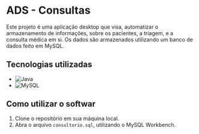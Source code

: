 
# ADS - Consultas

Este projeto é uma aplicação desktop que visa, automatizar o armazenamento de informações, sobre os pacientes, a triagem, e a consulta médica em si. Os dados são armazenados utilizando um banco de dados feito em MySQL.

## Tecnologias utilizadas

- ![Java](https://img.shields.io/badge/Java-ED8B00?style=for-the-badge&logo=openjdk&logoColor=white)
- ![MySQL](https://img.shields.io/badge/MySQL-005C84?style=for-the-badge&logo=mysql&logoColor=white)

## Como utilizar o softwar

1. Clone o repositório em sua máquina local.
2. Abra o arquivo `consultorio.sql`, utilizando o MySQL Workbench.
